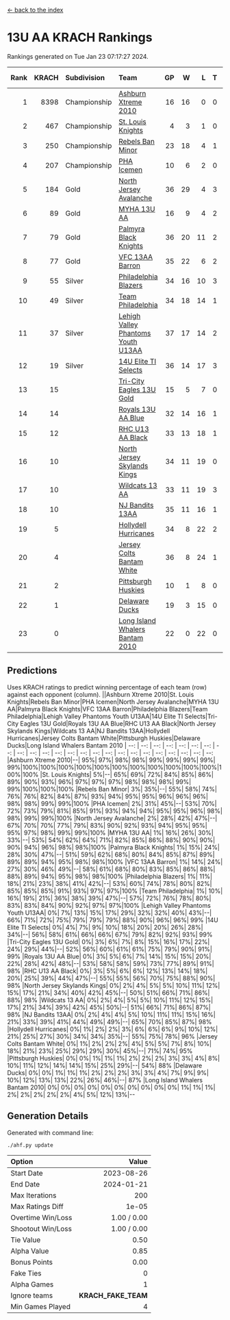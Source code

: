 [<- back to the index](readme.md)
# 13U AA KRACH Rankings
Rankings generated on Tue Jan 23 07:17:27 2024.

Rank|KRACH|Subdivision|Team|GP|W|L|T|OTW|OTL|SoS|Exp Wins|Win Diff
---:|---:|:---|:---|---:|---:|---:|---:|---:|---:|---:|---:|---:
1|8398|Championship|[Ashburn Xtreme 2010](https://gamesheetstats.com/seasons/3659/teams/140527/schedule)|16|16|0|0|0|0|95|16.8|-0.0
2|467|Championship|[St. Louis Knights](https://gamesheetstats.com/seasons/3659/teams/143323/schedule)|4|3|1|0|0|0|1702|3.8|-0.0
3|250|Championship|[Rebels Ban Minor](https://gamesheetstats.com/seasons/3659/teams/140539/schedule)|23|18|4|1|0|0|741|19.4|0.0
4|207|Championship|[PHA Icemen](https://gamesheetstats.com/seasons/3659/teams/143321/schedule)|10|6|2|0|2|0|67|8.9|0.0
5|184|Gold|[North Jersey Avalanche](https://gamesheetstats.com/seasons/3659/teams/140535/schedule)|36|29|4|3|0|0|264|31.4|0.0
6|89|Gold|[MYHA 13U AA](https://gamesheetstats.com/seasons/3659/teams/140533/schedule)|16|9|4|2|1|0|64|11.9|0.0
7|79|Gold|[Palmyra Black Knights](https://gamesheetstats.com/seasons/3659/teams/140537/schedule)|36|20|11|2|3|0|499|24.9|0.0
8|77|Gold|[VFC 13AA Barron](https://gamesheetstats.com/seasons/3659/teams/140544/schedule)|35|22|6|2|2|3|46|25.9|0.0
9|55|Silver|[Philadelphia Blazers](https://gamesheetstats.com/seasons/3659/teams/140538/schedule)|34|16|10|3|3|2|529|21.4|0.0
10|49|Silver|[Team Philadelphia](https://gamesheetstats.com/seasons/3659/teams/140542/schedule)|34|18|14|1|0|1|535|19.4|0.0
11|37|Silver|[Lehigh Valley Phantoms Youth U13AA](https://gamesheetstats.com/seasons/3659/teams/140531/schedule)|37|17|14|2|1|3|279|19.9|0.0
12|19|Silver|[14U Elite TI Selects](https://gamesheetstats.com/seasons/3659/teams/140526/schedule)|36|14|17|3|1|1|494|17.4|0.0
13|15||[Tri-City Eagles 13U Gold](https://gamesheetstats.com/seasons/3659/teams/140543/schedule)|15|5|7|0|1|2|47|6.9|0.0
14|14||[Royals 13U AA Blue](https://gamesheetstats.com/seasons/3659/teams/140541/schedule)|32|14|16|1|0|1|46|15.4|0.0
15|12||[RHC U13 AA Black](https://gamesheetstats.com/seasons/3659/teams/140540/schedule)|33|13|18|1|1|0|45|15.4|0.0
16|10||[North Jersey Skylands Kings](https://gamesheetstats.com/seasons/3659/teams/140536/schedule)|34|11|19|0|3|1|53|14.9|0.0
17|10||[Wildcats 13 AA](https://gamesheetstats.com/seasons/3659/teams/140545/schedule)|33|11|19|3|0|0|46|13.4|0.0
18|10||[NJ Bandits 13AA](https://gamesheetstats.com/seasons/3659/teams/140534/schedule)|35|11|16|1|2|5|286|14.4|0.0
19|5||[Hollydell Hurricanes](https://gamesheetstats.com/seasons/3659/teams/140529/schedule)|34|8|22|2|2|0|278|11.9|0.0
20|4||[Jersey Colts Bantam White](https://gamesheetstats.com/seasons/3659/teams/140530/schedule)|36|8|24|1|1|2|47|10.4|0.0
21|2||[Pittsburgh Huskies](https://gamesheetstats.com/seasons/3659/teams/149413/schedule)|10|1|8|0|0|1|843|1.9|0.0
22|1||[Delaware Ducks](https://gamesheetstats.com/seasons/3659/teams/140528/schedule)|19|3|15|0|0|1|30|3.9|0.0
23|0||[Long Island Whalers Bantam 2010](https://gamesheetstats.com/seasons/3659/teams/140532/schedule)|22|0|22|0|0|0|53|0.9|0.0

## Predictions
Uses KRACH ratings to predict winning percentage of each team (row) against each opponent (column).
||Ashburn Xtreme 2010|St. Louis Knights|Rebels Ban Minor|PHA Icemen|North Jersey Avalanche|MYHA 13U AA|Palmyra Black Knights|VFC 13AA Barron|Philadelphia Blazers|Team Philadelphia|Lehigh Valley Phantoms Youth U13AA|14U Elite TI Selects|Tri-City Eagles 13U Gold|Royals 13U AA Blue|RHC U13 AA Black|North Jersey Skylands Kings|Wildcats 13 AA|NJ Bandits 13AA|Hollydell Hurricanes|Jersey Colts Bantam White|Pittsburgh Huskies|Delaware Ducks|Long Island Whalers Bantam 2010
| --: | --: | --: | --: | --: | --: | --: | --: | --: | --: | --: | --: | --: | --: | --: | --: | --: | --: | --: | --: | --: | --: | --: | --: 
|Ashburn Xtreme 2010|--| 95%| 97%| 98%| 98%| 99%| 99%| 99%| 99%| 99%|100%|100%|100%|100%|100%|100%|100%|100%|100%|100%|100%|100%|100%
|St. Louis Knights|  5%|--| 65%| 69%| 72%| 84%| 85%| 86%| 89%| 90%| 93%| 96%| 97%| 97%| 97%| 98%| 98%| 98%| 99%| 99%|100%|100%|100%
|Rebels Ban Minor|  3%| 35%|--| 55%| 58%| 74%| 76%| 76%| 82%| 84%| 87%| 93%| 94%| 95%| 95%| 96%| 96%| 96%| 98%| 98%| 99%| 99%|100%
|PHA Icemen|  2%| 31%| 45%|--| 53%| 70%| 72%| 73%| 79%| 81%| 85%| 91%| 93%| 94%| 94%| 95%| 95%| 96%| 98%| 98%| 99%| 99%|100%
|North Jersey Avalanche|  2%| 28%| 42%| 47%|--| 67%| 70%| 70%| 77%| 79%| 83%| 90%| 92%| 93%| 94%| 95%| 95%| 95%| 97%| 98%| 99%| 99%|100%
|MYHA 13U AA|  1%| 16%| 26%| 30%| 33%|--| 53%| 54%| 62%| 64%| 71%| 82%| 85%| 86%| 88%| 90%| 90%| 90%| 94%| 96%| 98%| 98%|100%
|Palmyra Black Knights|  1%| 15%| 24%| 28%| 30%| 47%|--| 51%| 59%| 62%| 68%| 80%| 84%| 85%| 87%| 89%| 89%| 89%| 94%| 95%| 98%| 98%|100%
|VFC 13AA Barron|  1%| 14%| 24%| 27%| 30%| 46%| 49%|--| 58%| 61%| 68%| 80%| 83%| 85%| 86%| 88%| 88%| 89%| 94%| 95%| 98%| 98%|100%
|Philadelphia Blazers|  1%| 11%| 18%| 21%| 23%| 38%| 41%| 42%|--| 53%| 60%| 74%| 78%| 80%| 82%| 85%| 85%| 85%| 91%| 93%| 97%| 97%|100%
|Team Philadelphia|  1%| 10%| 16%| 19%| 21%| 36%| 38%| 39%| 47%|--| 57%| 72%| 76%| 78%| 80%| 83%| 83%| 84%| 90%| 92%| 97%| 97%|100%
|Lehigh Valley Phantoms Youth U13AA|  0%|  7%| 13%| 15%| 17%| 29%| 32%| 32%| 40%| 43%|--| 66%| 71%| 72%| 75%| 79%| 79%| 79%| 88%| 90%| 96%| 96%| 99%
|14U Elite TI Selects|  0%|  4%|  7%|  9%| 10%| 18%| 20%| 20%| 26%| 28%| 34%|--| 56%| 58%| 61%| 66%| 66%| 67%| 79%| 82%| 92%| 93%| 99%
|Tri-City Eagles 13U Gold|  0%|  3%|  6%|  7%|  8%| 15%| 16%| 17%| 22%| 24%| 29%| 44%|--| 52%| 56%| 60%| 61%| 61%| 75%| 79%| 90%| 91%| 99%
|Royals 13U AA Blue|  0%|  3%|  5%|  6%|  7%| 14%| 15%| 15%| 20%| 22%| 28%| 42%| 48%|--| 53%| 58%| 58%| 59%| 73%| 77%| 89%| 91%| 98%
|RHC U13 AA Black|  0%|  3%|  5%|  6%|  6%| 12%| 13%| 14%| 18%| 20%| 25%| 39%| 44%| 47%|--| 55%| 55%| 56%| 70%| 75%| 88%| 90%| 98%
|North Jersey Skylands Kings|  0%|  2%|  4%|  5%|  5%| 10%| 11%| 12%| 15%| 17%| 21%| 34%| 40%| 42%| 45%|--| 50%| 51%| 66%| 71%| 86%| 88%| 98%
|Wildcats 13 AA|  0%|  2%|  4%|  5%|  5%| 10%| 11%| 12%| 15%| 17%| 21%| 34%| 39%| 42%| 45%| 50%|--| 51%| 66%| 71%| 86%| 87%| 98%
|NJ Bandits 13AA|  0%|  2%|  4%|  4%|  5%| 10%| 11%| 11%| 15%| 16%| 21%| 33%| 39%| 41%| 44%| 49%| 49%|--| 65%| 70%| 85%| 87%| 98%
|Hollydell Hurricanes|  0%|  1%|  2%|  2%|  3%|  6%|  6%|  6%|  9%| 10%| 12%| 21%| 25%| 27%| 30%| 34%| 34%| 35%|--| 55%| 75%| 78%| 96%
|Jersey Colts Bantam White|  0%|  1%|  2%|  2%|  2%|  4%|  5%|  5%|  7%|  8%| 10%| 18%| 21%| 23%| 25%| 29%| 29%| 30%| 45%|--| 71%| 74%| 95%
|Pittsburgh Huskies|  0%|  0%|  1%|  1%|  1%|  2%|  2%|  2%|  3%|  3%|  4%|  8%| 10%| 11%| 12%| 14%| 14%| 15%| 25%| 29%|--| 54%| 88%
|Delaware Ducks|  0%|  0%|  1%|  1%|  1%|  2%|  2%|  2%|  3%|  3%|  4%|  7%|  9%|  9%| 10%| 12%| 13%| 13%| 22%| 26%| 46%|--| 87%
|Long Island Whalers Bantam 2010|  0%|  0%|  0%|  0%|  0%|  0%|  0%|  0%|  0%|  0%|  1%|  1%|  1%|  2%|  2%|  2%|  2%|  2%|  4%|  5%| 12%| 13%|--

## Generation Details

Generated with command line:
```
./ahf.py update
```

| Option | Value |
| :----- | ----: |
| Start Date | 2023-08-26 |
| End Date | 2024-01-21 |
| Max Iterations | 200 |
| Max Ratings Diff | 1e-05 |
| Overtime Win/Loss | 1.00 / 0.00 |
| Shootout Win/Loss | 1.00 / 0.00 |
| Tie Value | 0.50 |
| Alpha Value | 0.85 |
| Bonus Points | 0.00 |
| Fake Ties | 0 |
| Alpha Games | 1 |
| Ignore teams | __KRACH_FAKE_TEAM__ |
| Min Games Played | 4 |

